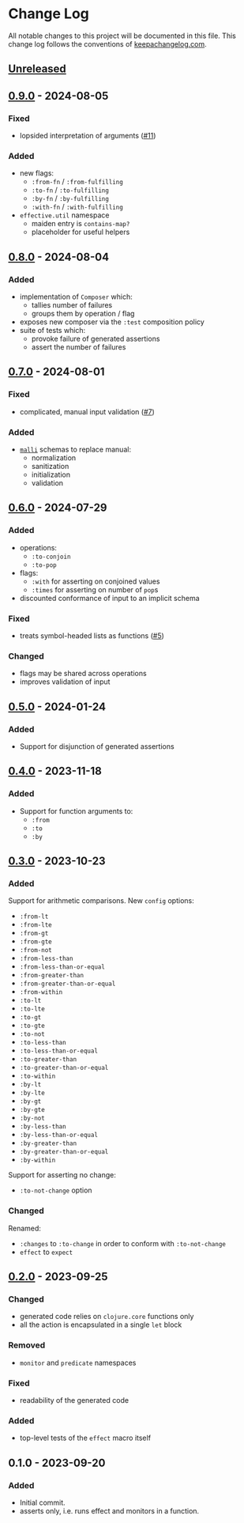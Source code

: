 # Change Log
All notable changes to this project will be documented in this file. This change log follows the conventions of [keepachangelog.com](http://keepachangelog.com/).

## [Unreleased]

## [0.9.0] - 2024-08-05
### Fixed
- lopsided interpretation of arguments ([#11](https://github.com/eureton/effective/issues/11))

### Added
- new flags:
  - `:from-fn` / `:from-fulfilling`
  - `:to-fn` / `:to-fulfilling`
  - `:by-fn` / `:by-fulfilling`
  - `:with-fn` / `:with-fulfilling`
- `effective.util` namespace
  - maiden entry is `contains-map?`
  - placeholder for useful helpers

## [0.8.0] - 2024-08-04
### Added
- implementation of `Composer` which:
  - tallies number of failures
  - groups them by operation / flag
- exposes new composer via the `:test` composition policy
- suite of tests which:
  - provoke failure of generated assertions
  - assert the number of failures

## [0.7.0] - 2024-08-01
### Fixed
- complicated, manual input validation ([#7](https://github.com/eureton/effective/issues/7))

### Added
- [`malli`](https://github.com/metosin/malli) schemas to replace manual:
  - normalization
  - sanitization
  - initialization
  - validation

## [0.6.0] - 2024-07-29
### Added
- operations:
  - `:to-conjoin`
  - `:to-pop`
- flags:
  - `:with` for asserting on conjoined values
  - `:times` for asserting on number of `pop`s
- discounted conformance of input to an implicit schema

### Fixed
- treats symbol-headed lists as functions ([#5](https://github.com/eureton/effective/issues/5))

### Changed
- flags may be shared across operations
- improves validation of input

## [0.5.0] - 2024-01-24
### Added
- Support for disjunction of generated assertions

## [0.4.0] - 2023-11-18
### Added
- Support for function arguments to:
  - `:from`
  - `:to`
  - `:by`

## [0.3.0] - 2023-10-23
### Added
Support for arithmetic comparisons. New `config` options:
- `:from-lt`
- `:from-lte`
- `:from-gt`
- `:from-gte`
- `:from-not`
- `:from-less-than`
- `:from-less-than-or-equal`
- `:from-greater-than`
- `:from-greater-than-or-equal`
- `:from-within`
- `:to-lt`
- `:to-lte`
- `:to-gt`
- `:to-gte`
- `:to-not`
- `:to-less-than`
- `:to-less-than-or-equal`
- `:to-greater-than`
- `:to-greater-than-or-equal`
- `:to-within`
- `:by-lt`
- `:by-lte`
- `:by-gt`
- `:by-gte`
- `:by-not`
- `:by-less-than`
- `:by-less-than-or-equal`
- `:by-greater-than`
- `:by-greater-than-or-equal`
- `:by-within`

Support for asserting no change:
- `:to-not-change` option

### Changed
Renamed:
- `:changes` to `:to-change` in order to conform with `:to-not-change`
- `effect` to `expect`

## [0.2.0] - 2023-09-25
### Changed
- generated code relies on `clojure.core` functions only
- all the action is encapsulated in a single `let` block

### Removed
- `monitor` and `predicate` namespaces

### Fixed
- readability of the generated code

### Added
- top-level tests of the `effect` macro itself

## 0.1.0 - 2023-09-20
### Added
- Initial commit.
- asserts only, i.e. runs effect and monitors in a function.

[Unreleased]: https://github.com/eureton/effective/compare/0.9.0...HEAD
[0.9.0]: https://github.com/eureton/effective/compare/0.8.0...0.9.0
[0.8.0]: https://github.com/eureton/effective/compare/0.7.0...0.8.0
[0.7.0]: https://github.com/eureton/effective/compare/0.6.0...0.7.0
[0.6.0]: https://github.com/eureton/effective/compare/0.5.0...0.6.0
[0.5.0]: https://github.com/eureton/effective/compare/0.4.0...0.5.0
[0.4.0]: https://github.com/eureton/effective/compare/0.3.0...0.4.0
[0.3.0]: https://github.com/eureton/effective/compare/0.2.0...0.3.0
[0.2.0]: https://github.com/eureton/effective/compare/0.1.0...0.2.0
